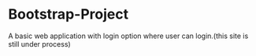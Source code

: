 # Bootstrap-Project
A basic web application with login option where user can login.(this site is still under process)
